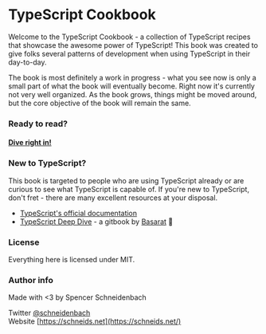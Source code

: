 # TypeScript Cookbook

Welcome to the TypeScript Cookbook - a collection of TypeScript recipes that showcase the awesome power of TypeScript!  This book was created to give folks several patterns of development when using TypeScript in their day-to-day.

The book is most definitely a work in progress - what you see now is only a small part of what the book will eventually become.  Right now it's currently not very well organized.  As the book grows, things might be moved around, but the core objective of the book will remain the same.

### Ready to read?

#### [Dive right in!](https://schneidenbach.gitbooks.io/typescript-cookbook/)

### New to TypeScript?

This book is targeted to people who are using TypeScript already or are curious to see what TypeScript is capable of.  If you're new to TypeScript, don't fret - there are many excellent resources at your disposal.

* [TypeScript's official documentation](http://typescriptlang.org)
* [TypeScript Deep Dive](https://basarat.gitbooks.io/typescript) - a gitbook by [Basarat](https://twitter.com/basarat) 🌹

### License

Everything here is licensed under MIT.

### Author info

Made with &lt;3 by Spencer Schneidenbach

Twitter [@schneidenbach](https://twitter.com/schneidenbach)  
Website [https://schneids.net](https://schneids.net/)

